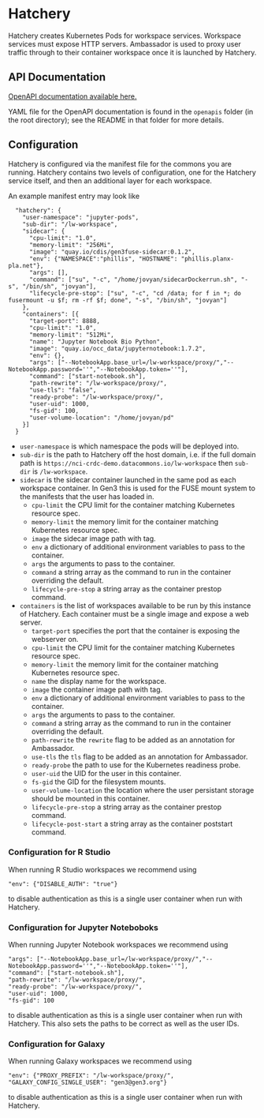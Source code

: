 # Hatchery

Hatchery creates Kubernetes Pods for workspace services. Workspace services must expose HTTP servers. Ambassador is used to proxy user traffic through to their container workspace once it is launched by Hatchery.

## API Documentation

[OpenAPI documentation available here.](http://petstore.swagger.io/?url=https://raw.githubusercontent.com/uc-cdis/hatchery/master/openapis/openapi.yaml)

YAML file for the OpenAPI documentation is found in the `openapis` folder (in
the root directory); see the README in that folder for more details.

## Configuration

Hatchery is configured via the manifest file for the commons you are running. Hatchery contains two levels of configuration, one for the Hatchery service itself, and then an additional layer for each workspace.

An example manifest entry may look like 

```
  "hatchery": {
    "user-namespace": "jupyter-pods",
    "sub-dir": "/lw-workspace",
    "sidecar": {
      "cpu-limit": "1.0",
      "memory-limit": "256Mi",
      "image": "quay.io/cdis/gen3fuse-sidecar:0.1.2",
      "env": {"NAMESPACE":"phillis", "HOSTNAME": "phillis.planx-pla.net"},
      "args": [],
      "command": ["su", "-c", "/home/jovyan/sidecarDockerrun.sh", "-s", "/bin/sh", "jovyan"],
      "lifecycle-pre-stop": ["su", "-c", "cd /data; for f in *; do fusermount -u $f; rm -rf $f; done", "-s", "/bin/sh", "jovyan"]
    },
    "containers": [{
      "target-port": 8888,
      "cpu-limit": "1.0",
      "memory-limit": "512Mi",
      "name": "Jupyter Notebook Bio Python",
      "image": "quay.io/occ_data/jupyternotebook:1.7.2",
      "env": {},
      "args": ["--NotebookApp.base_url=/lw-workspace/proxy/","--NotebookApp.password=''","--NotebookApp.token=''"],
      "command": ["start-notebook.sh"],
      "path-rewrite": "/lw-workspace/proxy/",
      "use-tls": "false",
      "ready-probe": "/lw-workspace/proxy/",
      "user-uid": 1000,
      "fs-gid": 100,
      "user-volume-location": "/home/jovyan/pd"
    }]
  }
```

* `user-namespace` is which namespace the pods will be deployed into.
* `sub-dir` is the path to Hatchery off the host domain, i.e. if the full domain path is `https://nci-crdc-demo.datacommons.io/lw-workspace` then `sub-dir` is `/lw-workspace`.
* `sidecar` is the sidecar container launched in the same pod as each workspace container. In Gen3 this is used for the FUSE mount system to the manifests that the user has loaded in.
    * `cpu-limit` the CPU limit for the container matching Kubernetes resource spec.
    * `memory-limit` the memory limit for the container matching Kubernetes resource spec.
    * `image` the sidecar image path with tag.
    * `env` a dictionary of additional environment variables to pass to the container.
    * `args` the arguments to pass to the container.
    * `command` a string array as the command to run in the container overriding the default.
    * `lifecycle-pre-stop` a string array as the container prestop command.
* `containers` is the list of workspaces available to be run by this instance of Hatchery. Each container must be a single image and expose a web server. 
    * `target-port` specifies the port that the container is exposing the webserver on. 
    * `cpu-limit` the CPU limit for the container matching Kubernetes resource spec.
    * `memory-limit` the memory limit for the container matching Kubernetes resource spec.
    * `name` the display name for the workspace.
    * `image` the container image path with tag.
    * `env` a dictionary of additional environment variables to pass to the container.
    * `args` the arguments to pass to the container.
    * `command` a string array as the command to run in the container overriding the default.
    * `path-rewrite` the `rewrite` flag to be added as an annotation for Ambassador.
    * `use-tls` the `tls` flag to be added as an annotation for Ambassador.
    * `ready-probe` the path to use for the Kubernetes readiness probe.
    * `user-uid` the UID for the user in this container.
    * `fs-gid` the GID for the filesystem mounts.
    * `user-volume-location` the location where the user persistant storage should be mounted in this container.
    * `lifecycle-pre-stop` a string array as the container prestop command.
    * `lifecycle-post-start` a string array as the container poststart command.


### Configuration for R Studio

When running R Studio workspaces we recommend using

```
"env": {"DISABLE_AUTH": "true"}
```

to disable authentication as this is a single user container when run with Hatchery.

### Configuration for Jupyter Noteboboks

When running Jupyter Notebook workspaces we recommend using

```
"args": ["--NotebookApp.base_url=/lw-workspace/proxy/","--NotebookApp.password=''","--NotebookApp.token=''"],
"command": ["start-notebook.sh"],
"path-rewrite": "/lw-workspace/proxy/",
"ready-probe": "/lw-workspace/proxy/",
"user-uid": 1000,
"fs-gid": 100
```

to disable authentication as this is a single user container when run with Hatchery. This also sets the paths to be correct as well as the user IDs.

### Configuration for Galaxy

When running Galaxy workspaces we recommend using

```
"env": {"PROXY_PREFIX": "/lw-workspace/proxy/", "GALAXY_CONFIG_SINGLE_USER": "gen3@gen3.org"}
```

to disable authentication as this is a single user container when run with Hatchery.